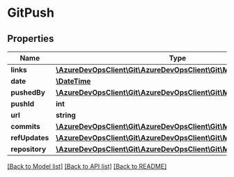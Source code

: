 # GitPush

## Properties
Name | Type | Description | Notes
------------ | ------------- | ------------- | -------------
**links** | [**\AzureDevOpsClient\Git\AzureDevOpsClient\Git\Model\ReferenceLinks**](ReferenceLinks.md) |  | [optional] 
**date** | [**\DateTime**](\DateTime.md) |  | [optional] 
**pushedBy** | [**\AzureDevOpsClient\Git\AzureDevOpsClient\Git\Model\IdentityRef**](IdentityRef.md) |  | [optional] 
**pushId** | **int** |  | [optional] 
**url** | **string** |  | [optional] 
**commits** | [**\AzureDevOpsClient\Git\AzureDevOpsClient\Git\Model\GitCommitRef[]**](GitCommitRef.md) |  | [optional] 
**refUpdates** | [**\AzureDevOpsClient\Git\AzureDevOpsClient\Git\Model\GitRefUpdate[]**](GitRefUpdate.md) |  | [optional] 
**repository** | [**\AzureDevOpsClient\Git\AzureDevOpsClient\Git\Model\GitRepository**](GitRepository.md) |  | [optional] 

[[Back to Model list]](../README.md#documentation-for-models) [[Back to API list]](../README.md#documentation-for-api-endpoints) [[Back to README]](../README.md)


